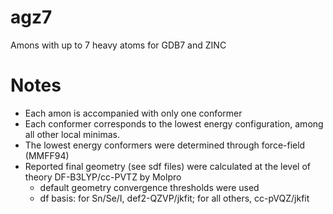 # agz7
Amons with up to 7 heavy atoms for GDB7 and ZINC

# Notes
- Each amon is accompanied with only one conformer
- Each conformer corresponds to the lowest energy configuration, among all other local minimas.
- The lowest energy conformers were determined through force-field (MMFF94)
- Reported final geometry (see sdf files) were calculated at the level of theory DF-B3LYP/cc-PVTZ by Molpro
  - default geometry convergence thresholds were used
  - df basis: for Sn/Se/I, def2-QZVP/jkfit; for all others, cc-pVQZ/jkfit
  
